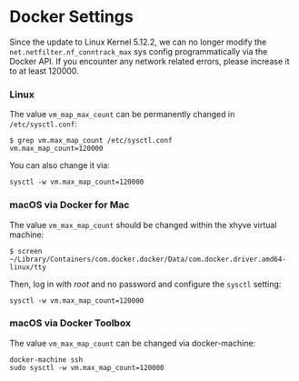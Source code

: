 # Docker Settings



Since the update to Linux Kernel 5.12.2, we can no longer modify the `net.netfilter.nf_conntrack_max` sys config programmatically via the Docker API. If you encounter any network related errors, please increase it to at least 120000.

### Linux

The value `vm_map_max_count` can be permanently changed in `/etc/sysctl.conf`:

```
$ grep vm.max_map_count /etc/sysctl.conf
vm.max_map_count=120000
```

You can also change it via:

```text
sysctl -w vm.max_map_count=120000
```

### macOS via Docker for Mac

The value `vm_max_map_count` should be changed within the xhyve virtual machine:

```text
$ screen ~/Library/Containers/com.docker.docker/Data/com.docker.driver.amd64-linux/tty
```

Then, log in with _root_ and no password and configure the `sysctl` setting:

```text
sysctl -w vm.max_map_count=120000
```

### macOS via Docker Toolbox

The value `vm_max_map_count` can be changed  via docker-machine:

```text
docker-machine ssh
sudo sysctl -w vm.max_map_count=120000
```



